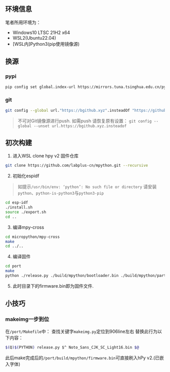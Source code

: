 ## 环境信息
笔者所用环境为：
- Windows10 LTSC 21H2 x64
- WSL2(Ubuntu22.04)
- \[WSL内\]Python3(pip使用镜像源)
## 换源
### pypi
```bash
pip config set global.index-url https://mirrors.tuna.tsinghua.edu.cn/pypi/web/simple
```
### git
```bash
git config --global url."https://bgithub.xyz".insteadOf "https://github.com"
```
> 不可对Git镜像源进行push. 如需push 请恢复原有设置：
> `git config --global --unset url.https://bgithub.xyz.insteadof`
## 初次构建
1. 进入WSL clone hpy v2 固件仓库
```bash
git clone https://github.com/labplus-cn/mpython.git --recursive
```
2. 初始化espidf
> 如提示`/usr/bin/env: ‘python’: No such file or directory` 请安装`python`、`python-is-python3`与`python3-pip`
```bash
cd esp-idf
./install.sh
source ./export.sh
cd ..
```
3. 编译mpy-cross
```bash
cd micropython/mpy-cross
make
cd ../..
```
4. 编译固件
```bash
cd port
make
python ./release.py ./build/mpython/bootloader.bin ./build/mpython/partitions.bin ./build/mpython/application.bin Noto_Sans_CJK_SC_Light16.bin ./firmware.bin
```
5. 此时目录下的firmware.bin即为固件文件.

## 小技巧
### makeimg一步到位

在`/port/Makefile`中：
查找关键字`makeimg.py`定位到906line左右 替换此行为以下内容：
```bash
$(Q)$(PYTHON) release.py $^ Noto_Sans_CJK_SC_Light16.bin $@
```
此后make完成后的`/port/build/mpython/firmware.bin`可直接刷入hPy v2.(已嵌入字体)